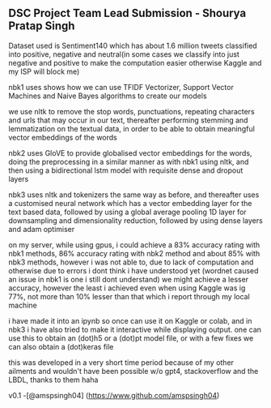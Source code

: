 ## DSC Project Team Lead Submission - Shourya Pratap Singh
Dataset used is Sentiment140 which has about 1.6 million tweets classified into positive, negative and neutral(in some cases we classify into just negative and positive to make the computation easier otherwise Kaggle and my ISP will block me)

nbk1 uses shows how we can use TFIDF Vectorizer, Support Vector Machines and Naive Bayes algorithms to create our models

we use nltk to remove the stop words, punctuations, repeating characters and urls that may occur in our text, thereafter performing stemming and lemmatization on the textual data, in order to be able to obtain meaningful vector embeddings of the words 


nbk2 uses GloVE to provide globalised vector embeddings for the words, doing the preprocessing in a similar manner as with nbk1 using nltk, and then using a bidirectional lstm model with requisite dense and dropout layers

nbk3 uses nltk and tokenizers the same way as before, and thereafter uses a customised neural network which has a vector embedding layer for the text based data, followed by using a global average pooling 1D layer for downsampling and dimensionality reduction, followed by using dense layers and adam optimiser


on my server, while using gpus, i could achieve a 83% accuracy rating with nbk1 methods, 86% accuracy rating with nbk2 method and about 85% with nbk3 methods, however i was not able to, due to lack of computation and otherwise due to errors i dont think i have understood yet (wordnet caused an issue in nbk1 is one i still dont understand) we might achieve a lesser accuracy, however the least i achieved even when using Kaggle was ig 77%, not more than 10% lesser than that which i report through my local machine

i have made it into an ipynb so once can use it on Kaggle or colab, and in nbk3 i have also tried to make it interactive while displaying output. one can use this to obtain an (dot)h5 or a (dot)pt model file, or with a few fixes we can also obtain a (dot)keras file

this was developed in a very short time period because of my other ailments and wouldn't have been possible w/o gpt4, stackoverflow and the LBDL, thanks to them haha 

v0.1 -[@amspsingh04] (https://www.github.com/amspsingh04)
